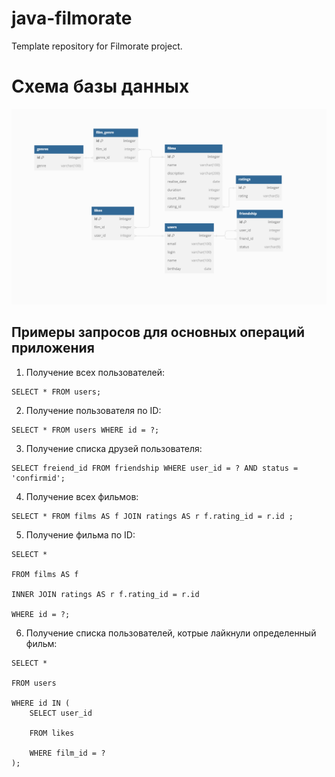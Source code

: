 # java-filmorate
Template repository for Filmorate project.
# Схема базы данных

![Схема базы данных](./diagram_bd_filmorate.png)

## Примеры запросов для основных операций приложения

1. Получение всех пользователей:  
```
SELECT * FROM users;
```
2. Получение пользователя по ID:
```
SELECT * FROM users WHERE id = ?;
```

3. Получение списка друзей пользователя:

```
SELECT freiend_id FROM friendship WHERE user_id = ? AND status = 'confirmid';
```

4. Получение всех фильмов:

````
SELECT * FROM films AS f JOIN ratings AS r f.rating_id = r.id ;
````

5. Получение фильма по ID:

````
SELECT *

FROM films AS f

INNER JOIN ratings AS r f.rating_id = r.id

WHERE id = ?;
````

6. Получение списка пользователей, котрые лайкнули определенный фильм:

````
SELECT *

FROM users

WHERE id IN (
    SELECT user_id

	FROM likes

	WHERE film_id = ?
);
````